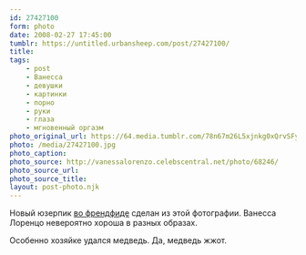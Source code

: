 ```yaml
---
id: 27427100
form: photo
date: 2008-02-27 17:45:00
tumblr: https://untitled.urbansheep.com/post/27427100/
title:
tags:
    - post
    - Ванесса
    - девушки
    - картинки
    - порно
    - руки
    - глаза
    - мгновенный оргазм
photo_original_url: https://64.media.tumblr.com/78n67m26L5xjnkg0xQrvSFya_1280.jpg
photo: /media/27427100.jpg
photo_caption: 
photo_source: http://vanessalorenzo.celebscentral.net/photo/68246/
photo_source_url:
photo_source_title:
layout: post-photo.njk
---
```


<p>Новый юзерпик <a href="http://friendfeed.com/urbansheep">во френдфиде</a> сделан из этой фотографии. Ванесса Лоренцо невероятно хороша в разных образах.</p>

<p>Особенно хозяйке удался медведь. Да, медведь жжот.</p>
